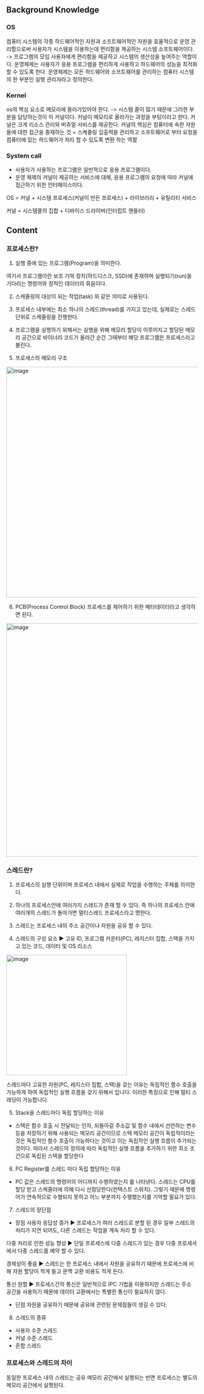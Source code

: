 ## Background Knowledge


### OS

컴퓨터 시스템의 각종 하드웨어적인 자원과 소프트웨어적인 자원을 효율적으로 운영 관리함으로써 사용자가 시스템을 이용하는데 편리함을 제공하는 시스템 소프트웨어이다. 
-> 프로그램의 모임
사용자에게 편리함을 제공하고 시스템의 생산성을 높여주는 역할이다.
운영체제는 사용자가 응용 프로그램을 편리하게 사용하고 하드웨어의 성능을 최적화 할 수 있도록 한다.
운영체제는 모든 하드웨어와 소프트웨어를 관리하는 컴퓨터 시스템의 한 부분인 실행 관리자라고 정의한다.

### Kernel

os의 핵심 요소로 메모리에 올라가있어야 한다. -> 시스템 콜이 많기 때문에 그러한 부분을 담당하는것이 이 커널이다. 
커널이 메모리로 올라가는 과정을 부팅이라고 한다. 
커널은 크게 리소스 관리와 버츄얼 서비스를 제공한다.
커널의 핵심은 컴퓨터에 속한 자원들에 대한 접근을 중재하는 것 = 스케줄링
입출력을 관리하고 소프트웨어로 부터 요청을 컴퓨터에 있는 하드웨어가 처리 할 수 있도록 변환 하는 역활


### System call

- 사용자가 사용하는 프로그램은 일반적으로 응용 프로그램이다. 
- 운영 체제의 커널이 제공하는 서비스에 대해, 응용 프로그램의 요청에 따라 커널에 접근하기 위한 인터페이스이다.

OS = 커널 + 시스템 프로세스(커널이 만든 프로세스) + 라이브러리 + 유틸리티 서비스

커널 = 시스템콜의 집합 + 디바이스 드라이버(인터럽트 핸들러)



## Content

### 프로세스란?
 
1. 실행 중에 있는 프로그램(Program)을 의미한다. 

여기서 프로그램이란 보조 기억 장치(하드디스크, SSD)에 존재하며 실행되기(run)을 기다리는 명령어와 정적인 데이터의 묶음이다.

2. 스케줄링의 대상이 되는 작업(task) 와 같은 의미로 사용된다.

3. 프로세스 내부에는 최소 하나의 스레드(thread)를 가지고 있는데, 실제로는 스레드 단위로 스케줄링을 진행한다.

4. 프로그램을 실행하기 위해서는 실행을 위해 메모리 할당이 이루어지고 할당된 메모리 공간으로 바이너리 코드가 올라간 순간 그때부터 해당 프로그램은 프로세스라고 불린다.

5. 프로세스의 메모리 구조
<img width="608" alt="image" src="https://user-images.githubusercontent.com/60414900/161373008-27a05eb3-d19c-4bff-990d-e381e42a2e4f.png">


6. PCB(Process Control Block)
프로세스를 제어하기 위한 메타데이터라고 생각하면 된다.
<img width="615" alt="image" src="https://user-images.githubusercontent.com/60414900/161373015-cfcd5590-41dd-4e97-9b49-b7b2d81784d7.png">



### 스레드란? 

1. 프로세스의 실행 단위이며 프로세스 내에서 실제로 작업을 수행하는 주체를 의미한다. 
2. 하나의 프로세스안에 여러가지 스레드가 존재 할 수 있다. 즉 하나의 프로세스 안에 여러개의 스레드가 돌아가면 멀티스레드 프로세스라고 명한다.
3. 스레드는 프로세스 내의 주소 공간이나 자원을 공유 할 수 있다. 

4. 스레드의 구성 요소
▶︎ 고유 ID, 프로그램 카운터(PC), 레지스터 집합, 스택을 가지고 있는 코드, 데이터 및 OS 리소스 

<img width="317" alt="image" src="https://user-images.githubusercontent.com/60414900/161372996-b49b47e5-d793-454c-9d85-a9870b7ff7f2.png">

스레드마다 고유한 자원(PC, 레지스터 집합, 스택)을 갖는 이유는 독립적인 함수 호출을 가능하게 하여 독립적인 실행 흐름을 갖기 위해서 입니다. 이러한 특징으로 인해 멀티 스레딩이 가능합니다.


5. Stack을 스레드마다 독립 할당하는 이유
- 스택은 함수 호출 시 전달되는 인자, 되돌아갈 주소값 및 함수 내에서 선언하는 변수 등을 저장하기 위해 사용되는 메모리 공간이므로 스택 메모리 공간이 독립적이라는 것은 독립적인 함수 호출이 가능하다는 것이고 이는 독립적인 실행 흐름이 추가되는 것이다. 따라서 스레드의 정의에 따라 독립적인 실행 흐름을 추가하기 위한 최소 조건으로 독립된 스택을 할당한다

6. PC Register를 스레드 마다 독립 할당하는 이유
- PC 값은 스레드의 명령어의 어디까지 수행하였는지 를 나타낸다. 스레드는 CPU를 할당 받고 스케줄러에 의해 다시 선점당한다(컨텍스트 스위치). 그렇기 때문에 명령어가 연속적으로 수행되지 못하고 어느 부분까지 수행했는지를 기억할 필요가 있다. 

7. 스레드의 장단점

- 장점
사용자 응답성 증가
► 프로세스가 여러 스레드로 분할 된 경우 일부 스레드의 처리가 지연 되어도, 다른 스레드는 작업을 계속 처리 할 수 있다.

다중 처리로 인한 성능 향상
► 단일 프로세스에 다중 스레드가 있는 경우 다중 프로세서에서 다중 스레드를 예약 할 수 있다. 

경제성이 좋음
► 스레드는 한 프로세스 내에서 자원을 공유하기 때문에 프로세스에 비해 자원 할당이 적게 들고 문맥 교환 비용도 적게 든다.

통신 원할
▶︎ 프로세스간의 통신은 일반적으로 IPC 기법을 이용하지만 스레드는 주소 공간을 사용하기 때문에 데이터 교환에서는 특별한 통신이 필요하지 않다.

- 단점
자원을 공유하기 때문에 공유에 관련된 문제점들이 생길 수 있다. 


8. 스레드의 종류
- 사용자 수준 스레드
- 커널 수준 스레드
- 혼합 스레드


### 프로세스와 스레드의 차이
동일한 프로세스 내의 스레드는 공유 메모리 공간에서 실행되는 반면 프로세스는 별도의 메모리 공간에서 실행된다.
